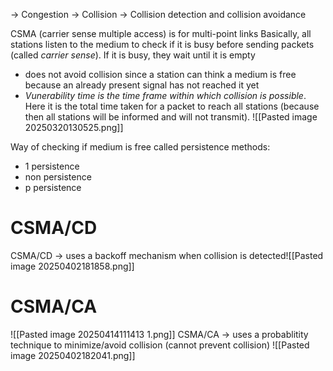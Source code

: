 → Congestion
→ Collision
→ Collision detection and collision avoidance

CSMA (carrier sense multiple access) is for multi-point links
Basically, all stations listen to the medium to check if it is busy before sending packets (called *carrier sense*). If it is busy, they wait until it is empty
- does not avoid collision since a station can think a medium is free because an already present signal has not reached it yet
- *Vunerability time is the time frame within which collision is possible*. Here it is the total time taken for a packet to reach all stations (because then all stations will be informed and will not transmit).
![[Pasted image 20250320130525.png]]

Way of checking if medium is free called persistence methods:
- 1 persistence
- non persistence
- p persistence

# CSMA/CD
CSMA/CD → uses a backoff mechanism when collision is detected![[Pasted image 20250402181858.png]]



# CSMA/CA
![[Pasted image 20250414111413 1.png]]
CSMA/CA → uses a probablitity technique to minimize/avoid collision (cannot prevent collision) ![[Pasted image 20250402182041.png]]